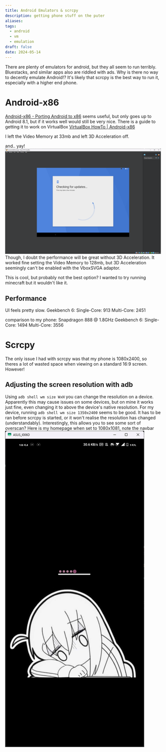 ```yaml
---
title: Android Emulators & scrcpy
description: getting phone stuff on the puter
aliases: 
tags:
  - android
  - vm
  - emulation
draft: false
date: 2024-05-14
---
```

There are plenty of emulators for android, but they all seem to run terribly. Bluestacks, and similar apps also are riddled with ads. Why is there no way to decently emulate Android!?
It's likely that scrcpy is the best way to run it, especially with a higher end phone.
# Android-x86
[Android-x86 - Porting Android to x86](https://www.android-x86.org/) seems useful, but only goes up to Android 8.1, but if it works well would still be very nice.
There is a guide to getting it to work on VirtualBox [VirtualBox HowTo | Android-x86](https://www.android-x86.org/documentation/virtualbox.html)

I left the Video Memory at 33mb and left 3D Acceleration off.

and.. yay! 
![Pasted image 20240512165720.png](Attachments/Pasted%20image%2020240512165720.png)
Though, I doubt the performance will be great without 3D Acceleration. 
It worked fine setting the Video Memory to 128mb, but 3D Acceleration seemingly can't be enabled with the VboxSVGA adaptor.

This is cool, but probably not the best option? 
I wanted to try running minecraft but it wouldn't like it.
## Performance
UI feels pretty slow.
Geekbench 6:
Single-Core: 913
Multi-Core: 2451

comparison to my phone:
Snapdragon 888 @ 1.8GHz
Geekbench 6:
Single-Core: 1494
Multi-Core: 3556

# Scrcpy
The only issue I had with scrcpy was that my phone is 1080x2400, so theres a lot of wasted space when viewing on a standard 16:9 screen. However!
## Adjusting the screen resolution with adb
Using `adb shell wm size WxH` you can change the resolution on a device. Apparently this may cause issues on some devices, but on mine it works just fine, even changing it to above the device's native resolution.
For my device, running `adb shell wm size 1350x2400` seems to be good. It has to be ran before scrcpy is started, or it won't realise the resolution has changed (understandably). Interestingly, this allows you to see some sort of overscan?
Here is my homepage when set to 1080x1081, note the navbar
![Pasted image 20240512185655.png](Attachments/Pasted%20image%2020240512185655.png)
